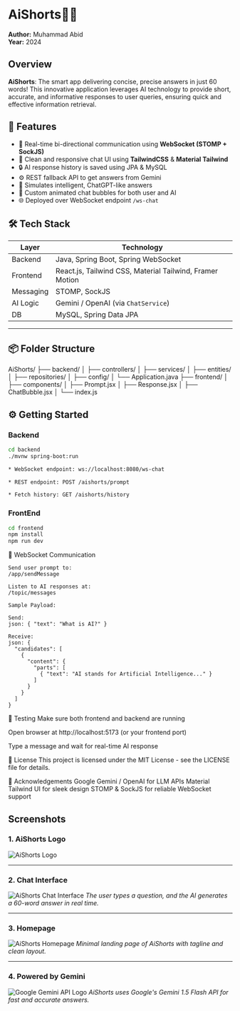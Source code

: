 # AiShorts🤖✨

**Author:** Muhammad Abid  
**Year:** 2024  

## Overview

**AiShorts**: The smart app delivering concise, precise answers in just 60 words! This innovative application leverages AI technology to provide short, accurate, and informative responses to user queries, ensuring quick and effective information retrieval.

## 🚀 Features

- 🔄 Real-time bi-directional communication using **WebSocket (STOMP + SockJS)**
- 🎨 Clean and responsive chat UI using **TailwindCSS** & **Material Tailwind**
- 🔒 AI response history is saved using JPA & MySQL
- ⚙️ REST fallback API to get answers from Gemini
- 🧠 Simulates intelligent, ChatGPT-like answers
- 📜 Custom animated chat bubbles for both user and AI
- 🌐 Deployed over WebSocket endpoint `/ws-chat`


## 🛠️ Tech Stack

| Layer       | Technology                  |
|------------|-----------------------------|
| Backend     | Java, Spring Boot, Spring WebSocket |
| Frontend    | React.js, Tailwind CSS, Material Tailwind, Framer Motion |
| Messaging   | STOMP, SockJS               |
| AI Logic    | Gemini / OpenAI (via `ChatService`) |
| DB          | MySQL, Spring Data JPA      |

---

## 📦 Folder Structure

AiShorts/
├── backend/
│ ├── controllers/
│ ├── services/
│ ├── entities/
│ ├── repositories/
│ ├── config/
│ └── Application.java
├── frontend/
│ ├── components/
│ ├── Prompt.jsx
│ ├── Response.jsx
│ ├── ChatBubble.jsx
│ └── index.js


## ⚙️ Getting Started

### Backend

```bash
cd backend
./mvnw spring-boot:run

* WebSocket endpoint: ws://localhost:8080/ws-chat

* REST endpoint: POST /aishorts/prompt

* Fetch history: GET /aishorts/history
```

### FrontEnd

```bash
cd frontend
npm install
npm run dev
```

📡 WebSocket Communication
```
Send user prompt to:
/app/sendMessage

Listen to AI responses at:
/topic/messages

Sample Payload:

Send:
json: { "text": "What is AI?" }

Receive:
json: {
  "candidates": [
    {
      "content": {
        "parts": [
          { "text": "AI stands for Artificial Intelligence..." }
        ]
      }
    }
  ]
}
```

🧪 Testing
Make sure both frontend and backend are running

Open browser at http://localhost:5173 (or your frontend port)

Type a message and wait for real-time AI response

📖 License
This project is licensed under the MIT License - see the LICENSE file for details.

🙌 Acknowledgements
Google Gemini / OpenAI for LLM APIs
Material Tailwind UI for sleek design
STOMP & SockJS for reliable WebSocket support

## Screenshots

### 1. AiShorts Logo
![AiShorts Logo](./aishorts-logo.png)

---

### 2. Chat Interface
![AiShorts Chat Interface](./aishorts-web.png)
*The user types a question, and the AI generates a 60-word answer in real time.*

---

### 3. Homepage
![AiShorts Homepage](./website-img.png)
*Minimal landing page of AiShorts with tagline and clean layout.*

---

### 4. Powered by Gemini
![Google Gemini API Logo](./google-logo.png)
*AiShorts uses Google's Gemini 1.5 Flash API for fast and accurate answers.*
